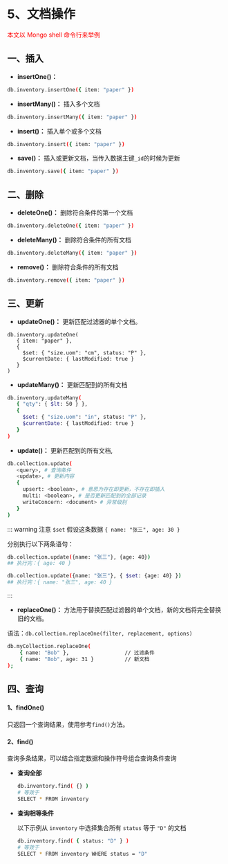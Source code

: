 # 5、文档操作

<font color='red'>本文以 Mongo shell 命令行来举例</font>

## 一、插入

- **insertOne()：**

```bash
db.inventory.insertOne({ item: "paper" })
```

- **insertMany()：** 插入多个文档

```bash
db.inventory.insertMany({ item: "paper" })
```

- **insert()：** 插入单个或多个文档 <Badge type='error' text="弃用" />

```bash
db.inventory.insert({ item: "paper" })
```

- **save()：** 插入或更新文档，当传入数据主键`_id`的时候为更新 <Badge type='error' text="弃用" />

```bash
db.inventory.save({ item: "paper" })
```

## 二、删除

- **deleteOne()：** 删除符合条件的第一个文档

```bash
db.inventory.deleteOne({ item: "paper" })
```

- **deleteMany()：** 删除符合条件的所有文档

```bash
db.inventory.deleteMany({ item: "paper" })
```

- **remove()：** 删除符合条件的所有文档 <Badge type='error' text="弃用" />

```bash
db.inventory.remove({ item: "paper" })
```

## 三、更新

- **updateOne()：** 更新匹配过滤器的单个文档。

```
db.inventory.updateOne(
   { item: "paper" },
   {
     $set: { "size.uom": "cm", status: "P" },
     $currentDate: { lastModified: true }
   }
)
```

- **updateMany()：** 更新匹配到的所有文档

```bash
db.inventory.updateMany(
   { "qty": { $lt: 50 } },
   {
     $set: { "size.uom": "in", status: "P" },
     $currentDate: { lastModified: true }
   }
)
```

- **update()：** 更新匹配到的所有文档,

```bash
db.collection.update(
   <query>, # 查询条件
   <update>, # 更新内容
   {
     upsert: <boolean>, # 意思为存在即更新，不存在即插入
     multi: <boolean>, # 是否更新匹配到的全部记录
     writeConcern: <document> # 异常级别
   }
)
```

::: warning 注意 `$set`
假设这条数据 `{ name: "张三", age: 30 }`

分别执行以下两条语句：

```bash
db.collection.update({name: "张三"}, {age: 40})
## 执行完：{ age: 40 }

db.collection.update({name: "张三"}, { $set: {age: 40} })
## 执行完：{ name: "张三", age: 40 }
```

:::

- **replaceOne()：** 方法用于替换匹配过滤器的单个文档，新的文档将完全替换旧的文档。

语法：`db.collection.replaceOne(filter, replacement, options)`

```bash
db.myCollection.replaceOne(
    { name: "Bob" },                  // 过滤条件
    { name: "Bob", age: 31 }          // 新文档
);
```

## 四、查询

#### 1、findOne()

只返回一个查询结果，使用参考`find()`方法。

#### 2、find()

查询多条结果，可以结合指定数据和操作符号组合查询条件查询

- **查询全部**

  ```bash
  db.inventory.find( {} )
  # 等效于
  SELECT * FROM inventory
  ```

- **查询相等条件**

  以下示例从 `inventory` 中选择集合所有 `status` 等于 `"D"` 的文档

  ```bash
  db.inventory.find( { status: "D" } )
  # 等效于
  SELECT * FROM inventory WHERE status = "D"
  ```
